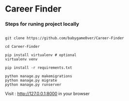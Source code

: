 # Career Finder

### Steps for runing project locally 

```

git clone https://github.com/babygame0ver/Career-Finder

cd Career-Finder

pip install virtualenv # optional
virtualenv venv

pip install -r requirements.txt

python manage.py makemigrations
python manage.py migrate
python manage.py runserver

```

Visit : http://127.0.0.1:8000 in your browser
